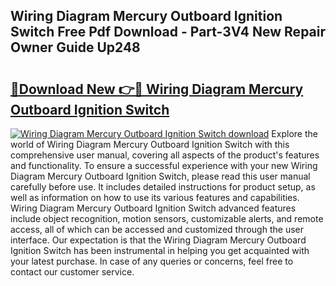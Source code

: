 ## Wiring Diagram Mercury Outboard Ignition Switch Free Pdf Download - Part-3V4 New Repair Owner Guide Up248

# <h2><a href="http://dfho8ce.blite.top/?on=Wiring+Diagram+Mercury+Outboard+Ignition+Switch">🔗Download New 👉🔴 Wiring Diagram Mercury Outboard Ignition Switch</a></h2>

[![Wiring Diagram Mercury Outboard Ignition Switch download](https://i.imgur.com/lujVjoI.png)](http://dfho8ce.blite.top/?on=Wiring+Diagram+Mercury+Outboard+Ignition+Switch)
Explore the world of Wiring Diagram Mercury Outboard Ignition Switch with this comprehensive user manual, covering all aspects of the product's features and functionality. To ensure a successful experience with your new Wiring Diagram Mercury Outboard Ignition Switch, please read this user manual carefully before use. It includes detailed instructions for product setup, as well as information on how to use its various features and capabilities. Wiring Diagram Mercury Outboard Ignition Switch advanced features include object recognition, motion sensors, customizable alerts, and remote access, all of which can be accessed and customized through the user interface. Our expectation is that the Wiring Diagram Mercury Outboard Ignition Switch has been instrumental in helping you get acquainted with your latest purchase. In case of any queries or concerns, feel free to contact our customer service.
